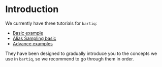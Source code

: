 # Introduction

We currently have three tutorials for `bartiq`:

- [Basic example](01_basic_example.ipynb)
- [Alias Sampling basic](02_alias_sampling_basic.ipynb)
- [Advance examples](03_advanced_examples.ipynb)

They have been designed to gradually introduce you to the concepts we use in `bartiq`, so we recommend to go through them in order.